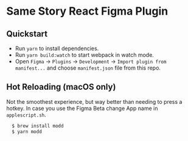 # Same Story React Figma Plugin

## Quickstart

- Run `yarn` to install dependencies.
- Run `yarn build:watch` to start webpack in watch mode.
- Open `Figma` -> `Plugins` -> `Development` -> `Import plugin from manifest...` and choose `manifest.json` file from this repo.

## Hot Reloading (macOS only)

Not the smoothest experience, but way better than needing to press a hotkey. In case you use the Figma Beta change App name in `applescript.sh`.

```sh
  $ brew install modd
  $ yarn modd
```

